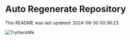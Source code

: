 # Auto Regenerate Repository

This README was last updated: 2024-08-30 00:36:23

 ![TryHackMe](https://tryhackme.com/badge/533634)